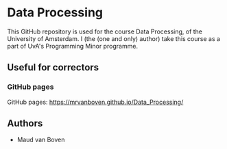 # Data Processing

This GitHub repository is used for the course Data Processing, of the University of Amsterdam. I (the (one and only) author) take this course as a part of UvA's Programming Minor programme.

## Useful for correctors

### GitHub pages
GitHub pages: https://mrvanboven.github.io/Data_Processing/

## Authors

* Maud van Boven
